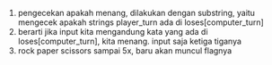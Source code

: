 1. pengecekan apakah menang, dilakukan dengan substring, yaitu mengecek apakah strings player_turn ada di loses[computer_turn]
2. berarti jika input kita mengandung kata yang ada di loses[computer_turn], kita menang. input saja ketiga tiganya
3. rock paper scissors sampai 5x, baru akan muncul flagnya
